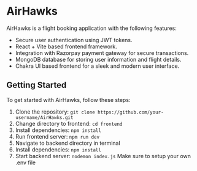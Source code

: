 # AirHawks

AirHawks is a flight booking application with the following features:

- Secure user authentication using JWT tokens.
- React + Vite based frontend framework.
- Integration with Razorpay payment gateway for secure transactions.
- MongoDB database for storing user information and flight details.
- Chakra UI based frontend for a sleek and modern user interface.

## Getting Started

To get started with AirHawks, follow these steps:

1. Clone the repository:
```git clone https://github.com/your-username/AirHawks.git```
2. Change directory to frontend:
```cd frontend```
3. Install dependencies:
```npm install```
4. Run frontend server:
```npm run dev```
6. Navigate to backend directory in terminal
7. Install dependencies:
```npm install```
8. Start backend server:
```nodemon index.js```
Make sure to setup your own .env file
